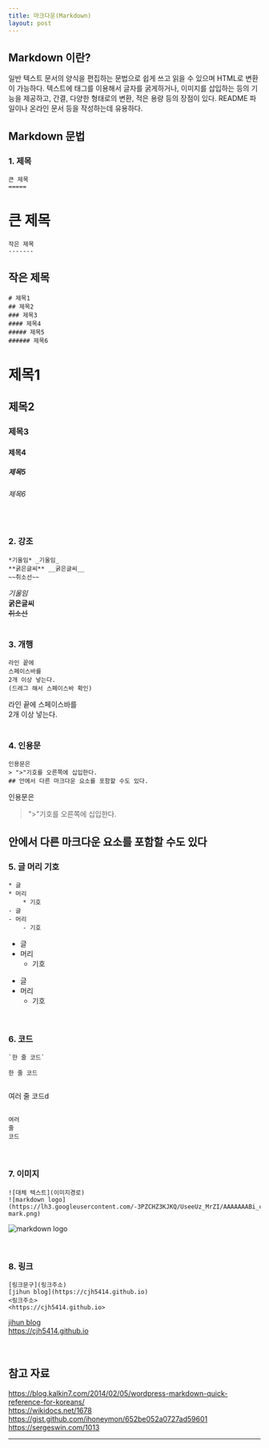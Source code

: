 ```yaml
---
title: 마크다운(Markdown)
layout: post
---
```


## Markdown 이란?
일반 텍스트 문서의 양식을 편집하는 문법으로 쉽게 쓰고 읽을 수 있으며 HTML로 변환이 가능하다. 텍스트에 태그를 이용해서 글자를 굵게하거나, 이미지를 삽입하는 등의 기능을 제공하고, 간결, 다양한 형태로의 변환, 적은 용량 등의 장점이 있다. README 파일이나 온라인 문서 등을 작성하는데 유용하다.

## Markdown 문법  

### 1. 제목  

```
큰 제목
=====
```

큰 제목
=====  

```
작은 제목
-------
```

작은 제목
-------  

```
# 제목1
## 제목2
### 제목3
#### 제목4
##### 제목5
###### 제목6
```

# 제목1  

## 제목2  

### 제목3  

#### 제목4  

##### 제목5  

###### 제목6  
<br>

### 2. 강조  

```
*기울임* _기울임_
**굵은글씨** __굵은글씨__
~~취소선~~
```

_기울임_  
__굵은글씨__  
~~취소선~~  
<br>

### 3. 개행  

```
라인 끝에
스페이스바를  
2개 이상 넣는다.  
(드레그 해서 스페이스바 확인)
```

라인 끝에
스페이스바를  
2개 이상 넣는다.  
<br>

### 4. 인용문  

```
인용문은  
> ">"기호를 오른쪽에 십입한다.  
## 안에서 다른 마크다운 요소를 포함할 수도 있다.
```

인용문은  

> ">"기호를 오른쪽에 십입한다.  
## 안에서 다른 마크다운 요소를 포함할 수도 있다


### 5. 글 머리 기호  

```
* 글
* 머리
	* 기호
- 글
- 머리
	- 기호
```

* 글
* 머리
	* 기호
- 글
- 머리
	- 기호

<br>

### 6. 코드  

```
`한 줄 코드`
```  

`한 줄 코드`

```
 ```
 여러
 줄
 코드d
 ```
```

```
여러
줄
코드
```

<br>

### 7. 이미지  

```
![대체 텍스트](이미지경로)
![markdown logo](https://lh3.googleusercontent.com/-3PZCHZ3KJKQ/UseeUz_MrZI/AAAAAAABi_c/ZnadAPzyJcg/s200/markdown-mark.png)
```

![markdown logo](https://lh3.googleusercontent.com/-3PZCHZ3KJKQ/UseeUz_MrZI/AAAAAAABi_c/ZnadAPzyJcg/s200/markdown-mark.png)  

<br>

### 8. 링크  

```
[링크문구](링크주소)
[jihun blog](https://cjh5414.github.io)
<링크주소>
<https://cjh5414.github.io>
```

[jihun blog](https://cjh5414.github.io)<br>
<https://cjh5414.github.io>

<br>

## 참고 자료  
<https://blog.kalkin7.com/2014/02/05/wordpress-markdown-quick-reference-for-koreans/>  
<https://wikidocs.net/1678><br>
<https://gist.github.com/ihoneymon/652be052a0727ad59601><br>
<https://sergeswin.com/1013>  

-------------------